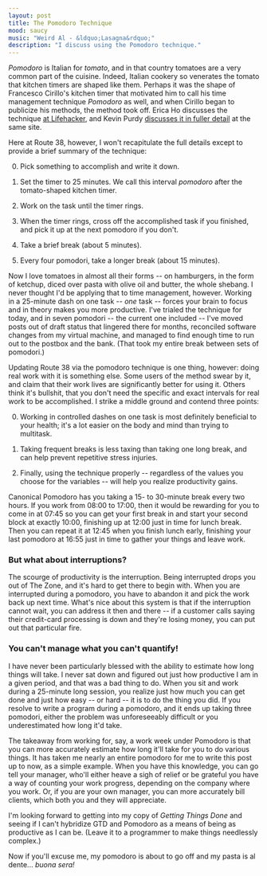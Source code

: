 ```yaml
---
layout: post
title: The Pomodoro Technique
mood: saucy
music: "Weird Al - &ldquo;Lasagna&rdquo;"
description: "I discuss using the Pomodoro technique."
---
```

_Pomodoro_ is Italian for _tomato_, and in that country tomatoes are a very common part of the cuisine.  Indeed, Italian cookery so venerates the tomato that kitchen timers are shaped like them.  Perhaps it was the shape of Francesco Cirillo's kitchen timer that motivated him to call his time management technique _Pomodoro_ as well, and when Cirillo began to publicize his methods, the method took off.  Erica Ho discusses the technique [at Lifehacker](http://lifehacker.com/5554725/the-pomodoro-technique-trains-your-brain-away-from-distractions), and Kevin Purdy [discusses it in fuller detail](http://lifehacker.com/5377906/the-pomodoro-technique-fights-deadline-anxiety-with-a-timer) at the same site.

Here at Route 38, however, I won't recapitulate the full details except to provide a brief summary of the technique:

0.  Pick something to accomplish and write it down.

1.  Set the timer to 25 minutes.  We call this interval _pomodoro_ after the tomato-shaped kitchen timer.

2.  Work on the task until the timer rings.

3.  When the timer rings, cross off the accomplished task if you finished, and pick it up at the next pomodoro if you don't.

4.  Take a brief break (about 5 minutes).

5.  Every four pomodori, take a longer break (about 15 minutes).

Now I love tomatoes in almost all their forms -- on hamburgers, in the form of ketchup, diced over pasta with olive oil and butter, the whole shebang.  I never thought I'd be applying that to time management, however.  Working in a 25-minute dash on one task -- _one_ task -- forces your brain to focus and in theory makes you more productive.  I've trialed the technique for today, and in seven pomodori -- the current one included -- I've moved posts out of draft status that lingered there for months, reconciled software changes from my virtual machine, and managed to find enough time to run out to the postbox and the bank.  (That took my entire break between sets of pomodori.)

Updating Route 38 via the pomodoro technique is one thing, however: doing real work with it is something else.  Some users of the method swear by it, and claim that their work lives are significantly better for using it.  Others think it's bullshit, that you don't need the specific and exact intervals for real work to be accomplished.  I strike a middle ground and contend three points:

0.  Working in controlled dashes on one task is most definitely beneficial to your health; it's a lot easier on the body and mind than trying to multitask.

1.  Taking frequent breaks is less taxing than taking one long break, and can help prevent repetitive stress injuries.

2.  Finally, using the technique properly -- regardless of the values you choose for the variables -- will help you realize productivity gains.

Canonical Pomodoro has you taking a 15- to 30-minute break every two hours.  If you work from 08:00 to 17:00, then it would be rewarding for you to come in at 07:45 so you can get your first break in and start your second block at exactly 10:00, finishing up at 12:00 just in time for lunch break.  Then you can repeat it at 12:45 when you finish lunch early, finishing your last pomodoro at 16:55 just in time to gather your things and leave work.

### But what about interruptions?

The scourge of productivity is the interruption.  Being interrupted drops you out of The Zone, and it's hard to get there to begin with.  When you are interrupted during a pomodoro, you have to abandon it and pick the work back up next time.  What's nice about this system is that if the interruption cannot wait, you can address it then and there -- if a customer calls saying their credit-card processing is down and they're losing money, you can put out that particular fire.

### You can't manage what you can't quantify!

I have never been particularly blessed with the ability to estimate how long things will take.  I never sat down and figured out just how productive I am in a given period, and that was a bad thing to do.  When you sit and work during a 25-minute long session, you realize just how much you can get done and just how easy -- or hard -- it is to do the thing you did.  If you resolve to write a program during a pomodoro, and it ends up taking three pomodori, either the problem was unforeseeably difficult or you underestimated how long it'd take.

The takeaway from working for, say, a work week under Pomodoro is that you can more accurately estimate how long it'll take for you to do various things.  It has taken me nearly an entire pomodoro for me to write this post up to now, as a simple example.  When you have this knowledge, you can go tell your manager, who'll either heave a sigh of relief or be grateful you have a way of counting your work progress, depending on the company where you work.  Or, if you are your own manager, you can more accurately bill clients, which both you and they will appreciate.

I'm looking forward to getting into my copy of _Getting Things Done_ and seeing if I can't hybridize GTD and Pomodoro as a means of being as productive as I can be.  (Leave it to a programmer to make things needlessly complex.)

Now if you'll excuse me, my pomodoro is about to go off and my pasta is al dente... _buona sera!_